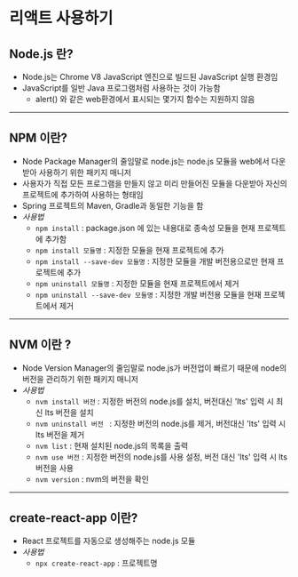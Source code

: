# 리액트 사용하기

## Node.js 란?

+ Node.js는 Chrome V8 JavaScript 엔진으로 빌드된 JavaScript 실행 환경임
+ JavaScript를 일반 Java 프로그램처럼 사용하는 것이 가능함
  + alert() 와 같은 web환경에서 표시되는 몇가지 함수는 지원하지 않음
---

## NPM 이란?

+ Node Package Manager의 줄임말로 node.js는 node.js 모듈을 web에서 다운받아 사용하기 위한 패키지 매니저
+ 사용자가 직접 모든 프로그램을 만들지 않고 미리 만들어진 모듈을 다운받아 자신의 프로젝트에 추가하여 사용하는 형태임
+ Spring 프로젝트의 Maven, Gradle과 동일한 기능을 함
+ _사용법_
  + `npm install` : package.json 에 있는 내용대로 종속성 모듈을 현재 프로젝트에 추가함
  + `npm install 모듈명` : 지정한 모듈을 현재 프로젝트에 추가
  + `npm install --save-dev 모듈명` : 지정한 모듈을 개발 버전용으로만 현재 프로젝트에 추가
  + `npm uninstall 모듈명` : 지정한 모듈을 현재 프로젝트에서 제거
  + `npm uninstall --save-dev 모듈명` : 지정한 개발 버전용 모듈을 현재 프로젝트에서 제거
---

## NVM 이란 ?

+ Node Version Manager의 줄임말로 node.js가 버전업이 빠르기 때문에 node의 버전을 관리하기 위한 패키지 매니저
+ _사용법_
  + `nvm install 버전` : 지정한 버전의 node.js를 설치, 버전대신 'lts' 입력 시 최신 lts 버전을 설치 
  + `nvm uninstall 버전 ` : 지정한 버전의 node.js를 제거, 버전대신 'lts' 입력 시 lts 버전을 제거
  + `nvm list` : 현재 설치된 node.js의 목록을 출력
  + `nvm use 버전` : 지정한 버전의 node.js를 사용 설정, 버전 대신 'lts' 입력 시 lts 버전을 사용
  + `nvm version` : nvm의 버전을 확인
---

## create-react-app 이란?
+ React 프로젝트를 자동으로 생성해주는 node.js 모듈
+ _사용법_
  + `npx create-react-app` : 프로젝트명







